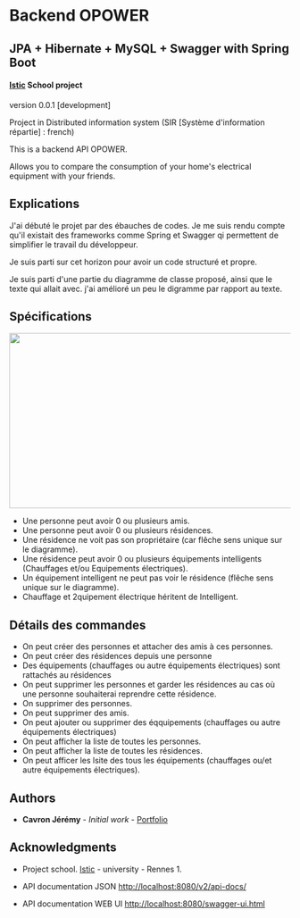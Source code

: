# Backend OPOWER
## JPA + Hibernate + MySQL + Swagger with Spring Boot
#### [Istic](https://istic.univ-rennes1.fr/) School project

version 0.0.1 [development]

Project in Distributed information system (SIR [Système d'information répartie] : french)

This is a backend API OPOWER.

Allows you to compare the consumption of your home's electrical equipment with your friends.

## Explications

J'ai débuté le projet par des ébauches de codes. Je me suis rendu compte qu'il existait des frameworks comme 
Spring et Swagger qi permettent de simplifier le travail du développeur.

Je suis parti sur cet horizon pour avoir un code structuré et propre.

Je suis parti d'une partie du diagramme de classe proposé, ainsi que le texte qui allait avec.
j'ai amélioré un peu le digramme par rapport au texte.

## Spécifications

<img src="https://user-images.githubusercontent.com/8668325/36869431-1481a1c0-1d9c-11e8-9aac-412fea73206b.PNG" width="706" height="314">

- Une personne peut avoir 0 ou plusieurs amis.
- Une personne peut avoir 0 ou plusieurs résidences.
- Une résidence ne voit pas son propriétaire (car flêche sens unique sur le diagramme).
- Une résidence peut avoir 0 ou plusieurs équipements intelligents (Chauffages et/ou Equipements électriques).
- Un équipement intelligent ne peut pas voir le résidence (flêche sens unique sur le diagramme).
- Chauffage et 2quipement électrique héritent de Intelligent.

## Détails des commandes

- On peut créer des personnes et attacher des amis à ces personnes.
- On peut créer des résidences depuis une personne
- Des équipements (chauffages ou autre équipements électriques) sont rattachés au résidences
- On peut supprimer les personnes et garder les résidences au cas où une personne souhaiterai reprendre cette résidence.
- On supprimer des personnes.
- On peut supprimer des amis.
- On peut ajouter ou supprimer des éqquipements (chauffages ou autre équipements électriques)
- On peut afficher la liste de toutes les personnes.
- On peut afficher la liste de toutes les résidences.
- On peut afficer les lsite des tous les équipements (chauffages ou/et autre équipements électriques).

## Authors

* **Cavron Jérémy** - *Initial work* - [Portfolio](http://www.dbs.bzh/portfolio)


## Acknowledgments

* Project school. [Istic](https://istic.univ-rennes1.fr/) - university - Rennes 1.

* API documentation JSON [http://localhost:8080/v2/api-docs/](http://localhost:8080/v2/api-docs)
* API documentation WEB UI [http://localhost:8080/swagger-ui.html](http://localhost:8080/swagger-ui.html)